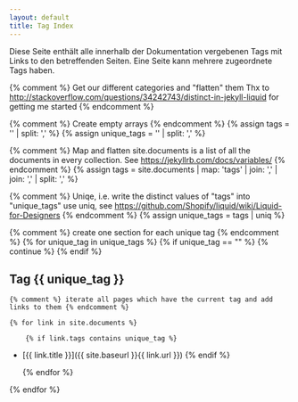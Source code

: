 ```yaml
---
layout: default
title: Tag Index
---
```


Diese Seite enthält alle innerhalb der Dokumentation vergebenen Tags mit Links to den betreffenden Seiten.
Eine Seite kann mehrere zugeordnete Tags haben.

{% comment %}
Get our different categories and "flatten" them
Thx to http://stackoverflow.com/questions/34242743/distinct-in-jekyll-liquid for getting me started
{% endcomment %}

{% comment %} Create empty arrays {% endcomment %}
{% assign tags = '' | split: ',' %}
{% assign unique_tags = '' | split: ',' %}

{% comment %} 
Map and flatten 
site.documents is a list of all the documents in every collection. See https://jekyllrb.com/docs/variables/
{% endcomment %}
{% assign tags =  site.documents | map: 'tags' | join: ',' | join: ',' | split: ',' %}

{% comment %} Uniqe, i.e. write the distinct values of "tags" into "unique_tags" 
use uniq, see https://github.com/Shopify/liquid/wiki/Liquid-for-Designers
{% endcomment %}
{% assign unique_tags = tags | uniq %}

{% comment %} create one section for each unique tag {% endcomment %}
{% for unique_tag in unique_tags %}
	{% if unique_tag == "" %}
		{% continue %}
	{% endif %}
## Tag {{ unique_tag }}

	{% comment %} iterate all pages which have the current tag and add links to them {% endcomment %}
	
	{% for link in site.documents %}

		{% if link.tags contains unique_tag %}
 * [{{ link.title }}]({{ site.baseurl }}{{ link.url }})
		{% endif %}

	{% endfor %}

{% endfor %}


	
	

